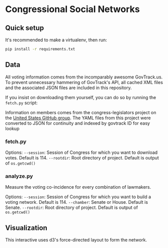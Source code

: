 # Congressional Social Networks

## Quick setup

It's recommended to make a virtualenv, then run:

```bash
pip install -r requirements.txt
```

## Data
All voting information comes from the incomparably awesome GovTrack.us. To prevent unnecessary hammering of GovTrack's API, all cached XML files and the associated JSON files are included in this repository.

If you insist on downloading them yourself, you can do so by running the ```fetch.py``` script:

Information on members comes from the congress-legislators project on the [United States GitHub group](https://github.com/unitedstates/congress-legislators).
The YAML files from this project were converted to JSON for continuity and indexed by govtrack ID for easy lookup

### fetch.py
Options:
`--session`: Session of Congress for which you want to download votes. Default is 114.
`--rootdir`: Root directory of project. Default is output of ```os.getcwd()```

### analyze.py
Measure the voting co-incidence for every combination of lawmakers.

Options:
`--session`: Session of Congress for which you want to build a voting network. Default is 114.
`--chamber`: Senate or House. Default is Senate.
`--rootdir`: Root directory of project. Default is output of ```os.getcwd()```

## Visualization
This interactive uses d3's force-directed layout to form the network. 